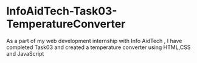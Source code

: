 # InfoAidTech-Task03-TemperatureConverter
As a part of my web development internship with Info AidTech , I have completed Task03 and created a temperature converter using HTML,CSS and JavaScript
